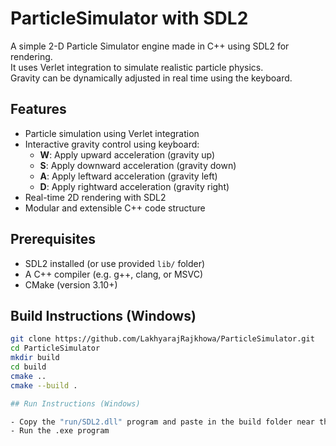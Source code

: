 # ParticleSimulator with SDL2 

A simple 2-D Particle Simulator engine made in C++ using SDL2 for rendering.  
It uses Verlet integration to simulate realistic particle physics.  
Gravity can be dynamically adjusted in real time using the keyboard.

## Features

- Particle simulation using Verlet integration
- Interactive gravity control using keyboard:
  - **W**: Apply upward acceleration (gravity up)
  - **S**: Apply downward acceleration (gravity down)
  - **A**: Apply leftward acceleration (gravity left)
  - **D**: Apply rightward acceleration (gravity right)
- Real-time 2D rendering with SDL2
- Modular and extensible C++ code structure

## Prerequisites

- SDL2 installed (or use provided `lib/` folder)
- A C++ compiler (e.g. g++, clang, or MSVC)
- CMake (version 3.10+)

## Build Instructions (Windows)

```bash
git clone https://github.com/LakhyarajRajkhowa/ParticleSimulator.git
cd ParticleSimulator
mkdir build
cd build
cmake ..
cmake --build .

## Run Instructions (Windows)

- Copy the "run/SDL2.dll" program and paste in the build folder near the .exe program.
- Run the .exe program